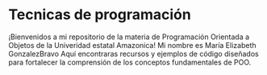 # Tecnicas de programación 
¡Bienvenidos a mi repositorio de la materia de Programación Orientada a Objetos de la Univeridad estatal Amazonica! Mi nombre es María Elizabeth GonzalezBravo Aquí encontraras recursos y ejemplos de código diseñados para fortalecer la comprensión de los conceptos fundamentales de POO.

